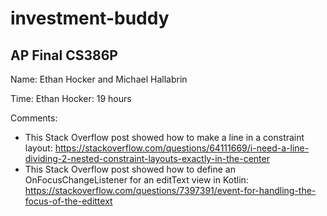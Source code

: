 # investment-buddy
## AP Final CS386P

Name: Ethan Hocker and Michael Hallabrin

Time: Ethan Hocker: 19 hours

Comments:
*  This Stack Overflow post showed how to make a line in a constraint layout: https://stackoverflow.com/questions/64111669/i-need-a-line-dividing-2-nested-constraint-layouts-exactly-in-the-center 
*  This Stack Overflow post showed how to define an OnFocusChangeListener for an editText view in Kotlin: https://stackoverflow.com/questions/7397391/event-for-handling-the-focus-of-the-edittext
